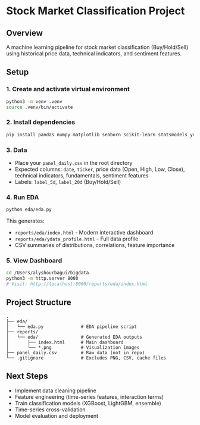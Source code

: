 # Stock Market Classification Project

## Overview
A machine learning pipeline for stock market classification (Buy/Hold/Sell) using historical price data, technical indicators, and sentiment features.

## Setup

### 1. Create and activate virtual environment
```bash
python3 -m venv .venv
source .venv/bin/activate
```

### 2. Install dependencies
```bash
pip install pandas numpy matplotlib seaborn scikit-learn statsmodels ydata-profiling pyarrow fastparquet
```

### 3. Data
- Place your `panel_daily.csv` in the root directory
- Expected columns: `date`, `ticker`, price data (Open, High, Low, Close), technical indicators, fundamentals, sentiment features
- Labels: `label_5d`, `label_20d` (Buy/Hold/Sell)

### 4. Run EDA
```bash
python eda/eda.py
```

This generates:
- `reports/eda/index.html` - Modern interactive dashboard
- `reports/eda/ydata_profile.html` - Full data profile
- CSV summaries of distributions, correlations, feature importance

### 5. View Dashboard
```bash
cd /Users/alyshourbagui/bigdata
python3 -m http.server 8000
# Visit: http://localhost:8000/reports/eda/index.html
```

## Project Structure
```
.
├── eda/
│   └── eda.py              # EDA pipeline script
├── reports/
│   └── eda/                # Generated EDA outputs
│       ├── index.html      # Main dashboard
│       └── *.png           # Visualization images
├── panel_daily.csv         # Raw data (not in repo)
└── .gitignore              # Excludes PNG, CSV, cache files
```

## Next Steps
- Implement data cleaning pipeline
- Feature engineering (time-series features, interaction terms)
- Train classification models (XGBoost, LightGBM, ensemble)
- Time-series cross-validation
- Model evaluation and deployment

